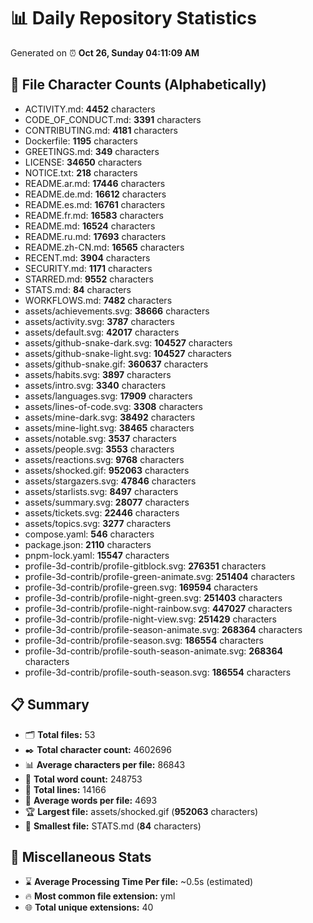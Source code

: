 # 📊 Daily Repository Statistics
Generated on ⏰ **Oct 26, Sunday 04:11:09 AM**

## 📂 File Character Counts (Alphabetically)
- ACTIVITY.md: **4452** characters
- CODE_OF_CONDUCT.md: **3391** characters
- CONTRIBUTING.md: **4181** characters
- Dockerfile: **1195** characters
- GREETINGS.md: **349** characters
- LICENSE: **34650** characters
- NOTICE.txt: **218** characters
- README.ar.md: **17446** characters
- README.de.md: **16612** characters
- README.es.md: **16761** characters
- README.fr.md: **16583** characters
- README.md: **16524** characters
- README.ru.md: **17693** characters
- README.zh-CN.md: **16565** characters
- RECENT.md: **3904** characters
- SECURITY.md: **1171** characters
- STARRED.md: **9552** characters
- STATS.md: **84** characters
- WORKFLOWS.md: **7482** characters
- assets/achievements.svg: **38666** characters
- assets/activity.svg: **3787** characters
- assets/default.svg: **42017** characters
- assets/github-snake-dark.svg: **104527** characters
- assets/github-snake-light.svg: **104527** characters
- assets/github-snake.gif: **360637** characters
- assets/habits.svg: **3897** characters
- assets/intro.svg: **3340** characters
- assets/languages.svg: **17909** characters
- assets/lines-of-code.svg: **3308** characters
- assets/mine-dark.svg: **38492** characters
- assets/mine-light.svg: **38465** characters
- assets/notable.svg: **3537** characters
- assets/people.svg: **3553** characters
- assets/reactions.svg: **9768** characters
- assets/shocked.gif: **952063** characters
- assets/stargazers.svg: **47846** characters
- assets/starlists.svg: **8497** characters
- assets/summary.svg: **28077** characters
- assets/tickets.svg: **22446** characters
- assets/topics.svg: **3277** characters
- compose.yaml: **546** characters
- package.json: **2110** characters
- pnpm-lock.yaml: **15547** characters
- profile-3d-contrib/profile-gitblock.svg: **276351** characters
- profile-3d-contrib/profile-green-animate.svg: **251404** characters
- profile-3d-contrib/profile-green.svg: **169594** characters
- profile-3d-contrib/profile-night-green.svg: **251403** characters
- profile-3d-contrib/profile-night-rainbow.svg: **447027** characters
- profile-3d-contrib/profile-night-view.svg: **251429** characters
- profile-3d-contrib/profile-season-animate.svg: **268364** characters
- profile-3d-contrib/profile-season.svg: **186554** characters
- profile-3d-contrib/profile-south-season-animate.svg: **268364** characters
- profile-3d-contrib/profile-south-season.svg: **186554** characters

## 📋 Summary
- 🗂️ **Total files:** 53
- ✒️ **Total character count:** 4602696
- 📊 **Average characters per file:** 86843
- 📝 **Total word count:** 248753
- 🧾 **Total lines:** 14166
- 📐 **Average words per file:** 4693
- 🏆 **Largest file:** assets/shocked.gif (**952063** characters)
- 🥉 **Smallest file:** STATS.md (**84** characters)

## 🌟 Miscellaneous Stats
- ⌛ **Average Processing Time Per file:** ~0.5s (estimated)
- 🔥 **Most common file extension:** yml
- 🌐 **Total unique extensions:** 40
